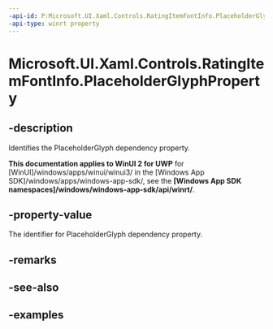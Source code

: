 ```yaml
---
-api-id: P:Microsoft.UI.Xaml.Controls.RatingItemFontInfo.PlaceholderGlyphProperty
-api-type: winrt property
---
```

<!-- Property syntax.
public DependencyProperty PlaceholderGlyphProperty { get; }
-->

# Microsoft.UI.Xaml.Controls.RatingItemFontInfo.PlaceholderGlyphProperty


## -description

Identifies the PlaceholderGlyph dependency property.


**This documentation applies to WinUI 2 for UWP** for [WinUI]/windows/apps/winui/winui3/ in the [Windows App SDK]/windows/apps/windows-app-sdk/, see the **[Windows App SDK namespaces]/windows/windows-app-sdk/api/winrt/**.

## -property-value

The identifier for PlaceholderGlyph dependency property.


## -remarks


## -see-also


## -examples


